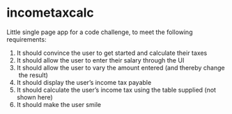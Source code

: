 # incometaxcalc
Little single page app for a code challenge, to meet the following requirements:

1. It should convince the user to get started and calculate their taxes 
2. It should allow the user to enter their salary through the UI 
3. It should allow the user to vary the amount entered (and thereby change the result) 
4. It should display the user’s income tax payable 
5. It should calculate the user’s income tax using the table supplied (not shown here) 
6. It should make the user smile 

 
